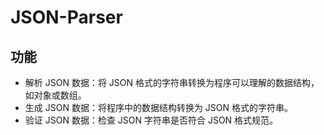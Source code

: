 # JSON-Parser

## 功能

* 解析 JSON 数据：将 JSON 格式的字符串转换为程序可以理解的数据结构，如对象或数组。
* 生成 JSON 数据：将程序中的数据结构转换为 JSON 格式的字符串。
* 验证 JSON 数据：检查 JSON 字符串是否符合 JSON 格式规范。
